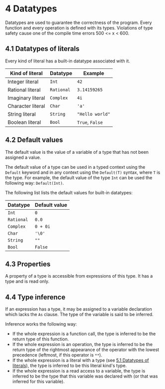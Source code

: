 # 4 Datatypes

Datatypes are used to guarantee the correctness of the program. Every function and every operation is defined with its types. Violations of type safety cause one of the compile time errors 500 <= x < 600.

## 4.1 Datatypes of literals

Every kind of literal has a built-in datatype associated with it.

| Kind of literal   | Datatype   | Example         |
| ----------------- | ---------- | --------------- |
| Integer literal   | `Int`      | `42`            |
| Rational literal  | `Rational` | `3.14159265`    |
| Imaginary literal | `Complex`  | `4i`            |
| Character literal | `Char`     | `'a'`           |
| String literal    | `String`   | `"Hello world"` |
| Boolean literal   | `Bool`     | `True`, `False` |

## 4.2 Default values

The default value is the value of a variable of a type that has not been assigned a value.

The default value of a type can be used in a typed context using the `Default` keyword and in any context using the `Default(T)` syntax, where `T` is the type. For example, the default value of the type `Int` can be used the following way: `Default(Int)`.

The following list lists the default values for built-in datatypes:

| Datatype   | Default value |
| ---------- | ------------- |
| `Int`      | `0`           |
| `Rational` | `0.0`         |
| `Complex`  | `0 + 0i`      |
| `Char`     | `'\0'`        |
| `String`   | `""`          |
| `Bool`     | `False`       |

## 4.3 Properties

A property of a type is accessible from expressions of this type. It has a type and is read only.

## 4.4 Type inference

If an expression has a type, it may be assigned to a variable declaration which lacks the `As` clause. The type of the variable is said to be inferred.

Inference works the following way:

- If the whole expression is a function call, the type is inferred to be the return type of this function.
- If the whole expression is an operation, the type is inferred to be the return type of the rightmost appearance of the operator with the lowest precedence (leftmost, if this operator is `**`).
- If the whole expression is a literal with a type (see <u>5.1 Datatypes of literals</u>), the type is inferred to be this literal kind's type.
- If the whole expression is a read access to a variable, the type is inferred to be the type that this variable was declared with (or that was inferred for this variable).

